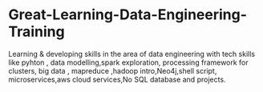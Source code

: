 # Great-Learning-Data-Engineering-Training
Learning &amp; developing skills in the area of data engineering with tech skills like pyhton , data modelling,spark exploration, processing framework for clusters, big data , mapreduce ,hadoop intro,Neo4j,shell script, microservices,aws cloud services,No SQL database and projects.
